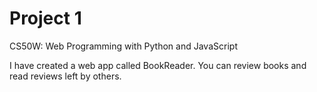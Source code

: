 # Project 1

CS50W: Web Programming with Python and JavaScript

I have created a web app called BookReader. You can review books and read reviews left by others.
